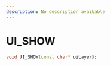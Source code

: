 ```yaml
---
description: No description available 
---
```


# UI_SHOW

```cpp
void UI_SHOW(const char* uiLayer);
```